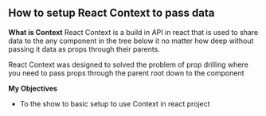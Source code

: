 ## How to setup React Context to pass data

**What is Context**
React Context is a build in API in react that is used to share data to the any component in the tree below it no matter how deep without passing it data as props through their parents.

React Context was designed to solved the problem of prop drilling where you need to pass props through the parent root down to the component

**My Objectives**
- To the show to basic setup to use Context in react project